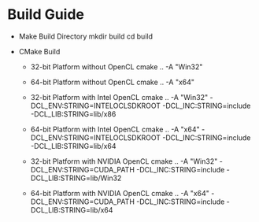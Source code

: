 ﻿Build Guide
===========

* Make Build Directory
    mkdir build
    cd build

* CMake Build
  * 32-bit Platform without OpenCL
    cmake .. -A "Win32"

  * 64-bit Platform without OpenCL
    cmake .. -A "x64"

  * 32-bit Platform with Intel OpenCL
    cmake .. -A "Win32" -DCL_ENV:STRING=INTELOCLSDKROOT -DCL_INC:STRING=include -DCL_LIB:STRING=lib/x86

  * 64-bit Platform with Intel OpenCL
    cmake .. -A "x64" -DCL_ENV:STRING=INTELOCLSDKROOT -DCL_INC:STRING=include -DCL_LIB:STRING=lib/x64

  * 32-bit Platform with NVIDIA OpenCL
    cmake .. -A "Win32" -DCL_ENV:STRING=CUDA_PATH -DCL_INC:STRING=include -DCL_LIB:STRING=lib/Win32

  * 64-bit Platform with NVIDIA OpenCL
    cmake .. -A "x64" -DCL_ENV:STRING=CUDA_PATH -DCL_INC:STRING=include -DCL_LIB:STRING=lib/x64
